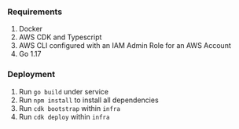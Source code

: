 ### Requirements

1. Docker
2. AWS CDK and Typescript
3. AWS CLI configured with an IAM Admin Role for an AWS Account
4. Go 1.17

### Deployment

1. Run `go build` under service
2. Run `npm install` to install all dependencies
3. Run `cdk bootstrap` within `infra`
4. Run `cdk deploy` within `infra`


